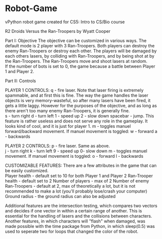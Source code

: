 # Robot-Game
vPython robot game created for CS5: Intro to CS/Bio course

R2 Droids Versus the Ran-Troopers
by Wyatt Cooper

Part I: Objective
The objective can be customized in various ways.  The default mode is 2 player with 3 Ran-Troopers.  Both players can destroy the enemy Ran-Troopers or destroy each other.  The players will be damaged by each others lasers, by colliding with Ran-Troopers, and by being shot at by the Ran-Troopers.  The Ran-Troopers move and shoot lasers at random.  
If the number of bots is set to 0, the game because a battle between Player 1 and Player 2.  

Part II: Controls

PLAYER 1 CONTROLS:
q - fire laser.  Note that laser firing is extremely spammable, and at first this is fine.  The way the game handles the laser objects is very memory-wasteful, so after many lasers have been fired, it gets a little laggy.  However for the purposes of the objective, and as long as there aren't too many enemy Ran-Troopers, it is generally fine.  
s - turn right
d - turn left
1 - speed up
2 - slow down
spacebar - jump.  This feature is rather useless and does not serve any role in the gameplay.  It looks kind of cool, and it is just for player 1. 
m - toggles manuel forward/backward movement.  If manuel movement is toggled:
	w - forward
	a - backwards

PLAYER 2 CONTROLS:
p - fire laser.  Same as above.  
j - turn right
k - turn left 
9 - speed up
0- slow down
m - toggles manuel movement.  If manuel movement is toggled:
	o - forward
	l - backwards

CUSTOMIZABLE FEATURES:
There are a few attributes in the game that can be easily customized.  
Player health - default set to 10 for both Player 1 and Player 2
Ran-Trooper health - default set to 2
Number of players - max of 2
Number of enemy Ran-Troopers - default at 2, max of theoretically a lot, but it is not recommended to make a lot (you'll probably lose/crash your computer)
Ground radius - the ground radius can also be adjusted

Additional features are the intersection testing, which compares two vectors and decides if one vector in within a certain range of another.  This is essential for the handling of lasers and the collisions between characters.  Another features, in which characters will "flash" when damaged, was made possible with the time package from Python, in which sleep(0.5) was used to seperate two for loops that changed the color of the robot.  
